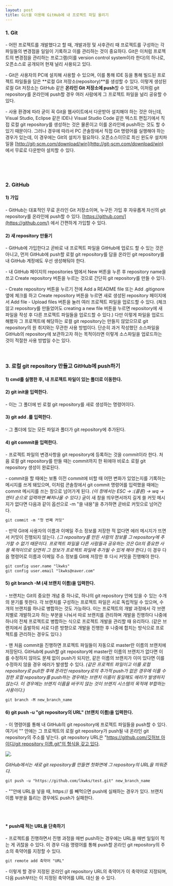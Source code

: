 ```yaml
---
layout: post
title: Git을 이용해 GitHub에 내 프로젝트 파일 올리기
---
```


### 1\. Git

\- 어떤 프로젝트를 개발했다고 할 때, 개발과정 및 사후관리 때 프로젝트를 구성하는 각 파일들의 변경점을 일일이 기록하고 이를 관리하는 것이 중요하다. Git은 이처럼 프로젝트의 변경점을 관리하는 프로그램(이를 version control system이라 한다)의 하나로, 오픈소스로 공개되어 현재 널리 사용되고 있다. 

\- Git은 사용자의 PC에 설치해 사용할 수 있으며, 이를 통해 IDE 등을 통해 빌드된 프로젝트 파일들을 담은 **로컬 Git 저장소(repository)**를 생성할 수 있다. 이렇게 생성된 로컬 Git 저장소는 GitHub 같은 **온라인 Git 저장소에 push**할 수 있으며, 이처럼 git repository를 온라인에 push할 경우 여러 사람에게 그 프로젝트 파일을 널리 공유할 수 있다. 

\- 사용 환경에 따라 굳이 꼭 Git을 웹사이트에서 다운받아 설치해야 하는 것은 아닌데, Visual Studio, Eclipse 같은 IDE나 Visual Studio Code 같은 텍스트 편집기에서 직접 로컬 git repository를 생성하는 것은 물론이고 이를 온라인에 push하는 것도 할 수 있기 때문이다. 그러나 경우에 따라서 PC 콘솔창에서 직접 Git 명령어를 실행해야 하는 경우가 있는데, 이 경우에는 Git의 설치가 필요하다. 오픈소스이므로 최신 윈도우 설치파일을 [http://git-scm.com/download/win](http://git-scm.com/download/win) 에서 무료로 다운받아 설치할 수 있다. 

<br><br><br>

### 2\. GitHub

#### 1) 가입

\- GitHub는 대표적인 무료 온라인 Git 저장소이며, 누구든 가입 후 자유롭게 자신의 git repository를 온라인에 push할 수 있다. [https://github.com/](https://github.com/) 에서 간편하게 가입할 수 있다. 

#### 2) 새 repository 만들기

\- GitHub에 가입한다고 곧바로 내 프로젝트 파일을 GitHub에 업로드 할 수 있는 것은 아니고, 먼저 GitHub에 push할 로컬 git repository를 담을 온라인 git repository를 내 GitHub 계정에도 우선 생성해둬야 한다.

\- 내 GitHub 페이지의 repositories 탭에서 New 버튼을 누른 후 repository name을 쓰고 Create repository 버튼을 누르는 것으로 간단히 git repository를 만들 수 있다.

\-  Create repository 버튼을 누르기 전에 Add a README file 또는 Add .gitignore 옆에 체크를 하고 Create repository 버튼을 누르면 새로 생성된 repository 페이지에서 Add file - Upload files 버튼을 눌러 여러 프로젝트 파일을 업로드할 수 있다. (체크 않고 repository를 만들었어도 creating a new file 버튼을 누르면 repository에 새 파일을 작성 후 다른 프로젝트 파일들을 업로드할 수 있다.) 다만 이렇게 파일을 업로드 해봤자 그 프로젝트에 해당하는 로컬 git repository는 만들지 않았으므로 git repository의 원 취지와는 무관한 사용 방법이다. 단순히 과거 작성했던 소스파일을 GitHub의 repository에 보관하고자 하는 목적이라면 이렇게 소스파일을 업로드하는 것이 적절한 사용 방법일 수는 있다.
<br><br><br>

### 3\. 로컬 git repository 만들고 GitHub에 push하기

#### 1) cmd를 실행한 후, 내 프로젝트 파일이 있는 폴더로 이동한다.

#### 2) git init을 입력한다.

\- 이는 그 폴더에 빈 로컬 git repository를 새로 생성하는 명령어이다.

#### 3) git add .를 입력한다.

\- 그 폴더에 있는 모든 파일과 폴더가 git repository에 추가된다.

#### 4) git commit을 입력한다.

\- 프로젝트 파일의 변경사항을 git repository에 등록하는 것을 commit이라 한다. 처음 로컬 git repository를 만들 때는 commit까지 한 뒤에야 비로소 로컬 git repository 생성이 완료된다.

\- commit을 할 때에는 보통 이전 commit에 비할 때 어떤 변화가 있었는지를 기록하는 메시지를 쓰게 돼있으며, 이처럼 콘솔창에서 git commit 명령어를 입력했을 때에는 commit 메시지를 쓰는 창으로 넘어가게 된다. _(이 창에서는 ESC -> :(콜론) -> wq -> 엔터 순으로 입력하면 빠져나올 수 있다.)_ 굳이 새 창을 띄우면서까지 길게 쓸 커밋 메시지가 없다면 다음과 같이 옵션으로 -m "쓸 내용"을 추가하면 곧바로 커밋으로 넘어간다.

```HTML
git commit -m "첫 번째 커밋"
```

\- 만약 Git에 사용자의 이름과 이메일 주소 정보를 저장한 적 없다면 에러 메시지가 뜨면서 커밋이 진행되지 않는다. _(그 repository를 만든 사람의 정보를 그 repository에 추가할 수 없기 때문이다. 프로젝트 파일을 다른 사람들과 공유하는 것은 Git의 중요한 사용 목적이므로 당연히 그 정보가 프로젝트 파일에 추가될 수 있게 해야 한다.)_ 이 경우 다음 명령어로 이름과 이메일 주소 정보를 Git에 저장한 후 다시 커밋을 진행해야 한다. 

```HTML
git config user.name "lkwks"
git config user.email "lkwks@naver.com"
```

#### 5) git branch -M (새 브랜치 이름)을 입력한다.

\- 브랜치는 Git의 중요한 개념 중 하나로, 하나의 git repository 안에 있을 수 있는 수개의 분기를 뜻한다. 각 브랜치를 구성하는 프로젝트 파일은 서로 독립적일 수 있으며, 수개의 브랜치를 하나로 병합하는 것도 가능하다. 이는 프로젝트의 개발 과정에서 각 브랜치별로 개발하고자 하는 부분을 나눠서 따로 브랜치를 관리하며 개발을 진행하다 나중에 하나의 전체 프로젝트로 병합하는 식으로 프로젝트 개발을 관리할 때 유리하다. (같은 브랜치에서 출발하되 서로 다른 방향으로 개발을 진행한 후 나중에 합치는 방식으로 프로젝트를 관리하는 경우도 있다.)

\- 맨 처음 commit을 진행하면 프로젝트 파일들이 자동으로 master란 이름의 브랜치에 저장된다. GitHub에 push할 git repository에 master란 이름의 브랜치가 없다면 이를 수정하지 않아도 문제 없이 push가 되지만, 같은 이름의 브랜치가 이미 있다면 이를 수정하지 않을 경우 에러가 발생할 수 있다. _(같은 프로젝트 파일이고 이를 로컬 repository로 pull한 후에 온라인 repository로의 추가적 push가 없은 경우에 이를 수정한 로컬 repository를 push하는 경우에는 브랜치 이름이 동일해도 에러가 발생하지 않는다. 이 경우에는 브랜치 이름을 바꾸지 않는 것이 브랜치 시스템의 목적에 부합하는 사용이다.)_ 

```HTML
git branch -M new_branch_name
```

#### 6) git push -u "git repository의 URL" (브랜치 이름)을 입력한다.

\- 이 명령어를 통해 내 GitHub의 git repository에 프로젝트 파일들을 push할 수 있다. 여기서 "" 안에는 그 프로젝트의 로컬 git repository가 push될 내 온라인 git repository의 주소를 넣는다. git repository URL은 "https://github.com/깃허브 아이디/git repository 이름.git"의 형식을 갖고 있다.

![.](https://user-images.githubusercontent.com/69514453/135396809-614d71fe-ba3d-4651-8eac-38e4a8ba767d.png)

_GitHub에서는 새로 git repository를 만들면 첫화면에 그 repository의 URL을 띄워준다._


```HTML
git push -u "https://github.com/lkwks/test.git" new_branch_name
```

\- ""안에 URL을 넣을 때, https:// 를 빼먹으면 push에 실패하는 경우가 있다. 브랜치 이름 부분을 틀리는 경우에도 push가 실패한다.


<br><Br>

#### * push때 적는 URL을 단축하기

\- 프로젝트를 진행하면서 진행 과정을 매번 push하는 경우에는 URL을 매번 일일이 적는 게 귀찮을 수 있다. 이 경우 다음 명령어를 통해 push할 온라인 git repository의 주소의 축약어를 지정할 수 있다.

```HTML
git remote add 축약어 "URL"
```
\- 이렇게 할 경우 지정된 온라인 git repository URL의 축약어가 이 축약어로 지정되며, 다음 push부터는 이 지정된 축약어를 URL 대신 쓸 수 있다.
